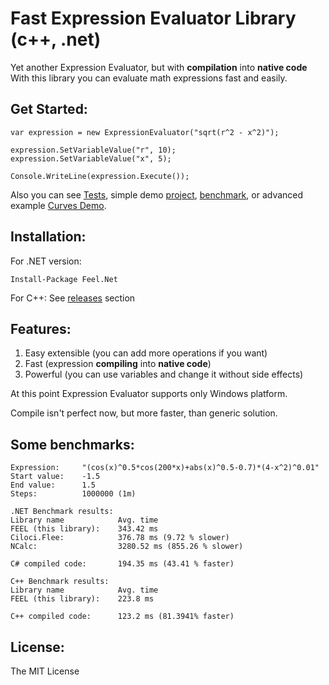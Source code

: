 Fast Expression Evaluator Library (c++, .net)
====

Yet another Expression Evaluator, but with **compilation** into **native code**
With this library you can evaluate math expressions fast and easily.

Get Started:
---
    var expression = new ExpressionEvaluator("sqrt(r^2 - x^2)");

    expression.SetVariableValue("r", 10);
    expression.SetVariableValue("x", 5);

    Console.WriteLine(expression.Execute());

Also you can see [Tests](https://github.com/DrA1ex/FEEL/tree/master/ExpressionEvaluator.Test), simple demo [project](https://github.com/DrA1ex/FEEL/blob/master/ExpressionCalculatorDemo/Program.cs), [benchmark](https://github.com/DrA1ex/FEEL/blob/master/ExpressionEvaluatorNetBenchmark/Program.cs), or advanced example [Curves Demo](https://github.com/DrA1ex/FEEL.CurveDemo).

Installation:
---
For .NET version:

    Install-Package Feel.Net

For C++:
See [releases](https://github.com/DrA1ex/FEEL/releases) section

Features:
---

1. Easy extensible (you can add more operations if you want)
2. Fast (expression **compiling** into **native code**)
3. Powerful (you can use variables and change it without side effects)


At this point Expression Evaluator supports only Windows platform. 

Compile isn't perfect now, but more faster, than generic solution.

Some benchmarks:
---

```
Expression:     "(cos(x)^0.5*cos(200*x)+abs(x)^0.5-0.7)*(4-x^2)^0.01"
Start value:    -1.5
End value:      1.5
Steps:          1000000 (1m)

.NET Benchmark results:
Library name            Avg. time
FEEL (this library):    343.42 ms
Ciloci.Flee:            376.78 ms (9.72 % slower)
NCalc:                  3280.52 ms (855.26 % slower)

C# compiled code:       194.35 ms (43.41 % faster)

C++ Benchmark results:
Library name            Avg. time
FEEL (this library):    223.8 ms

C++ compiled code:      123.2 ms (81.3941% faster)
```

License:
---
The MIT License
